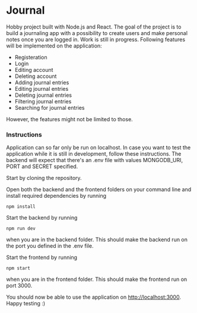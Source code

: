 # Journal

Hobby project built with Node.js and React. The goal of the project is to build a journaling app with a possibility to create users and make personal notes once you are logged in. Work is still in progress. Following features will be implemented on the application:

- Registeration
- Login
- Editing account
- Deleting account
- Adding journal entries
- Editing journal entries
- Deleting journal entries
- Filtering journal entries
- Searching for journal entries

However, the features might not be limited to those. 

### Instructions

Application can so far only be run on localhost. In case you want to test the application while it is still in development, follow these instructions. The backend will expect that there's an .env file with values MONGODB_URI, PORT and SECRET specified. 

Start by cloning the repository.

Open both the backend and the frontend folders on your command line and install required dependencies by running 
``` 
npm install
``` 

Start the backend by running

``` 
npm run dev
``` 

when you are in the backend folder. This should make the backend run on the port you defined in the .env file. 


Start the frontend by running

``` 
npm start
``` 

when you are in the frontend folder. This should make the frontend run on port 3000. 

You should now be able to use the application on [http://localhost:3000](http://localhost:3000). Happy testing :) 
